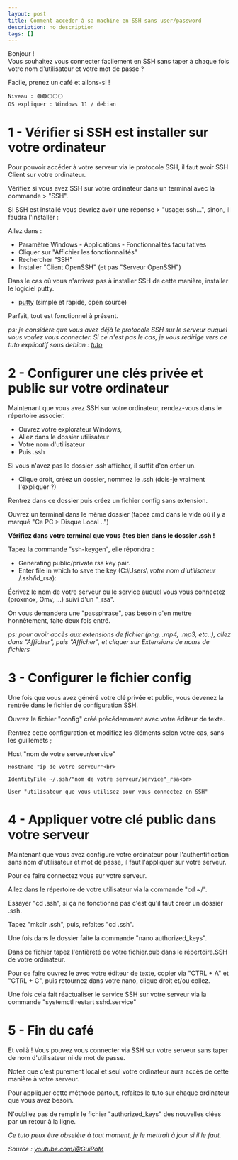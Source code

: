 ```yaml
---
layout: post
title: Comment accéder à sa machine en SSH sans user/password
description: no description
tags: []
---
```


Bonjour !   
Vous souhaitez vous connecter facilement en SSH sans taper à chaque fois votre nom d'utilisateur et votre mot de passe  ?

Facile, prenez un café et allons-si !

```Niveau : 🟢🟢⚪⚪⚪```<br>
```OS expliquer : Windows 11 / debian```

# 1 - Vérifier si SSH est installer sur votre ordinateur

Pour pouvoir accéder à votre serveur via le protocole SSH, il faut avoir SSH Client sur votre ordinateur.

Vérifiez si vous avez SSH sur votre ordinateur dans un terminal avec la commande > "SSH".

Si SSH est installé vous devriez avoir une réponse > "usage: ssh...", sinon, il faudra l'installer :

Allez dans : 
* Paramètre Windows - Applications - Fonctionnalités facultatives
* Cliquer sur "Affichier les fonctionnalités"
* Rechercher "SSH"
* Installer "Client OpenSSH" (et pas "Serveur OpenSSH")

Dans le cas où vous n'arrivez pas à installer SSH de cette manière, installer le logiciel putty.

* [putty](https://www.putty.org/) (simple et rapide, open source)

Parfait, tout est fonctionnel à présent.

*ps: je considère que vous avez déjà le protocole SSH sur le serveur auquel vous voulez vous connecter. Si ce n'est pas le cas, je vous redirige vers ce tuto explicatif sous debian : [tuto](http://labrat.fr/article/installer-et-configurer-openssh-sur-debian.html)*

# 2 - Configurer une clés privée et public sur votre ordinateur

Maintenant que vous avez SSH sur votre ordinateur, rendez-vous dans le répertoire associer.

* Ouvrez votre explorateur Windows, 
* Allez dans le dossier utilisateur
* Votre nom d'utilisateur
* Puis .ssh

Si vous n'avez pas le dossier .ssh afficher, il suffit d'en créer un.

* Clique droit, créez un dossier, nommez le .ssh (dois-je vraiment l'expliquer ?)

Rentrez dans ce dossier puis créez un fichier config sans extension.

Ouvrez un terminal dans le même dossier (tapez cmd dans le vide où il y a marqué "Ce PC > Disque Local ..")

**Vérifiez dans votre terminal que vous êtes bien dans le dossier .ssh !**

Tapez la commande "ssh-keygen", elle répondra :

* Generating public/private rsa key pair.
* Enter file in which to save the key (C:\Users\ *votre nom d'utilisateur* /.ssh/id_rsa):
  
Écrivez le nom de votre serveur ou le service auquel vous vous connectez (proxmox, Omv, ...) suivi d'un "_rsa".

On vous demandera une "passphrase", pas besoin d'en mettre honnêtement, faite deux fois entré.

*ps: pour avoir accès aux extensions de fichier (png, .mp4, .mp3, etc..), allez dans "Afficher", puis "Afficher", et cliquer sur Extensions de noms de fichiers*

# 3 - Configurer le fichier config

Une fois que vous avez généré votre clé privée et public, vous devenez la rentrée dans le fichier de configuration SSH.

Ouvrez le fichier "config" créé précédemment avec votre éditeur de texte.

Rentrez cette configuration et modifiez les éléments selon votre cas, sans les guillemets ;

Host "nom de votre serveur/service"

	Hostname "ip de votre serveur"<br>

	IdentityFile ~/.ssh/"nom de votre serveur/service"_rsa<br>

	User "utilisateur que vous utilisez pour vous connectez en SSH"


# 4 - Appliquer votre clé public dans votre serveur 

Maintenant que vous avez configuré votre ordinateur pour l'authentification sans nom d'utilisateur et mot de passe, il faut l'appliquer sur votre serveur.

Pour ce faire connectez vous sur votre serveur.

Allez dans le répertoire de votre utilisateur via la commande "cd ~/".

Essayer "cd .ssh", si ça ne fonctionne pas c'est qu'il faut créer un dossier .ssh.

Tapez "mkdir .ssh", puis, refaites "cd .ssh".

Une fois dans le dossier faite la commande "nano authorized_keys".

Dans ce fichier tapez l'entièreté de votre fichier.pub dans le répertoire.SSH de votre ordinateur.

Pour ce faire ouvrez le avec votre éditeur de texte, copier via "CTRL + A" et "CTRL + C", puis retournez dans votre nano, clique droit et/ou collez.

Une fois cela fait réactualiser le service SSH sur votre serveur via la commande "systemctl restart sshd.service"

# 5 - Fin du café

Et voilà ! Vous pouvez vous connecter via SSH sur votre serveur sans taper de nom d'utilisateur ni de mot de passe.

Notez que c'est purement local et seul votre ordinateur aura accès de cette manière à votre serveur.

Pour appliquer cette méthode partout, refaites le tuto sur chaque ordinateur que vous avez besoin. 

N'oubliez pas de remplir le fichier "authorized_keys" des nouvelles clées par un retour à la ligne.

_Ce tuto peux être obselète à tout moment, je le mettrait à jour si il le faut._

_Source : [youtube.com/@GuiPoM](https://youtu.be/9XTYshvg8FE)_
